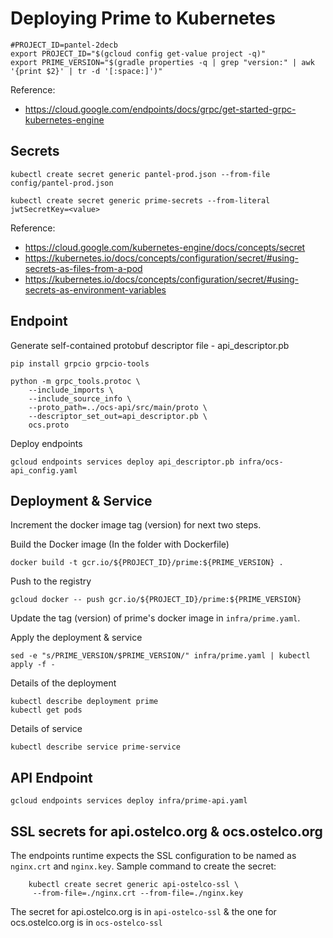 # Deploying Prime to Kubernetes

    #PROJECT_ID=pantel-2decb
    export PROJECT_ID="$(gcloud config get-value project -q)"
    export PRIME_VERSION="$(gradle properties -q | grep "version:" | awk '{print $2}' | tr -d '[:space:]')"

Reference:
 * https://cloud.google.com/endpoints/docs/grpc/get-started-grpc-kubernetes-engine

## Secrets

    kubectl create secret generic pantel-prod.json --from-file config/pantel-prod.json

    kubectl create secret generic prime-secrets --from-literal jwtSecretKey=<value>

Reference:
 * https://cloud.google.com/kubernetes-engine/docs/concepts/secret
 * https://kubernetes.io/docs/concepts/configuration/secret/#using-secrets-as-files-from-a-pod
 * https://kubernetes.io/docs/concepts/configuration/secret/#using-secrets-as-environment-variables

## Endpoint

Generate self-contained protobuf descriptor file - api_descriptor.pb

    pip install grpcio grpcio-tools

    python -m grpc_tools.protoc \
        --include_imports \
        --include_source_info \
        --proto_path=../ocs-api/src/main/proto \
        --descriptor_set_out=api_descriptor.pb \
        ocs.proto

Deploy endpoints

    gcloud endpoints services deploy api_descriptor.pb infra/ocs-api_config.yaml

## Deployment & Service

Increment the docker image tag (version) for next two steps.
 
Build the Docker image (In the folder with Dockerfile)

    docker build -t gcr.io/${PROJECT_ID}/prime:${PRIME_VERSION} .
Push to the registry

    gcloud docker -- push gcr.io/${PROJECT_ID}/prime:${PRIME_VERSION}

Update the tag (version) of prime's docker image in `infra/prime.yaml`.

Apply the deployment & service

    sed -e "s/PRIME_VERSION/$PRIME_VERSION/" infra/prime.yaml | kubectl apply -f -
    

Details of the deployment

    kubectl describe deployment prime
    kubectl get pods

Details of service

    kubectl describe service prime-service

## API Endpoint

    gcloud endpoints services deploy infra/prime-api.yaml

## SSL secrets for api.ostelco.org & ocs.ostelco.org
The endpoints runtime expects the SSL configuration to be named
as `nginx.crt` and `nginx.key`. Sample command to create the secret:
```
    kubectl create secret generic api-ostelco-ssl \
     --from-file=./nginx.crt --from-file=./nginx.key
```
The secret for api.ostelco.org is in `api-ostelco-ssl` & the one for
ocs.ostelco.org is in `ocs-ostelco-ssl`
